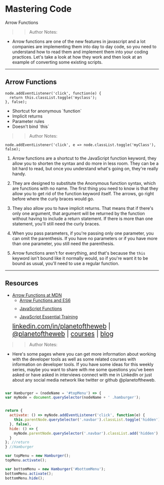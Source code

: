 
<!-- .slide: data-state="title" -->

# Mastering Code
Arrow Functions

>> Author Notes:
- Arrow functions are one of the new features in javascript and a lot companies are implementing them into day to day code, so you need to understand how to read them and implement them into your coding practices. Let's take a look at how they work and then look at an example of converting some existing scripts.

---

## Arrow Functions

```
node.addEventListener('click', function(e) {
  return this.classList.toggle('myclass');
}, false);
```

<ul>
  <li>Shortcut for anonymous `function`</li>
  <li class="fragment">Implicit returns</li>
  <li class="fragment">Parameter rules</li>
  <li class="fragment">Doesn't bind `this`</li>
</ul>

>> Author Notes:

```
node.addEventListener('click', e => node.classList.toggle('myClass'), false);
```

1. Arrow functions are a shortcut to the JavaScript function keyword, they allow you to shorten the syntax and do more in less room. They can be a bit hard to read, but once you understand what's going on, they're really handy.

2. They are designed to substitute the Anonymous function syntax, which are functions with no name. The first thing you need to know is that they allow you to get rid of the function keyword itself. The arrows, go right before where the curly braces would go.

3. They also allow you to have implicit returns. That means that if there's only one argument, that argument will be returned by the function without having to include a return statement. If there is more than one statement, you'll still need the curly braces.

4. When you pass parameters, if you're passing only one parameter, you can omit the parenthesis. If you have no parameters or if you have more than one parameter, you still need the parenthesis.

5. Arrow functions aren't for everything, and that's because the `this` keyword isn't bound like it normally would, so if you're want it to be bound as usual, you'll need to use a regular function.

---
## Resources
<ul>
  <li><a href="https://developer.mozilla.org/en-US/docs/Web/JavaScript/Reference/Functions/Arrow_functions">Arrow Functions at MDN</a></li>
  <li style="list-style: none;">
    <ul>
      <li style="margin-bottom: 10px"><a href="https://www.linkedin.com/learning/learning-ecmascript-6/arrow-functions?u=104">Arrow Functions and ES6</a></li>
      <li style="margin-bottom: 10px"><a href="https://www.linkedin.com/learning/javascript-functions?u=104">JavaScript Functions</a></li>
      <li style="margin-bottom: 10px"><a href="https://www.linkedin.com/learning/javascript-essential-training-3?u=104">JavaScript Essential Training</a></li>
    </ul>
  <li style="list-style: none; font-size: 1.3rem;"><a href="hhttps://www.linkedin.com/in/planetoftheweb">linkedin.com/in/planetoftheweb</a> | <a href="https://www.twitter.com/planetoftheweb">@planetoftheweb</a> | <a href="https://www.linkedin.com/learning/instructors/ray-villalobos">courses</a> | <a href="https://raybo.org">blog</a></li>
</ul>

>> Author Notes:
- Here's some pages where you can get more information about working with the developer tools as well as some related courses with information on developer tools. If you have some ideas for this weekly series, maybe you want to share with me some questions you've been asked or have asked in interviews connect with me in LinkedIn or just about any social media network like twitter or github @planetoftheweb.


```script.js

var Hamburger = (nodeName = '#topMenu') => {
var myNode = document.querySelector(nodeName + ' .hamburger');


return {
  activate: () => myNode.addEventListener('click', function(e) {
    this.parentNode.querySelector('.navbar').classList.toggle('hidden')
  }, false),
  hide: () => {
    myNode.parentNode.querySelector('.navbar').classList.add('hidden');
  }
}; //return
} //Hamburger

var topMenu = new Hamburger();
topMenu.activate();

var bottomMenu = new Hamburger('#bottomMenu');
bottomMenu.activate();
bottomMenu.hide();
```
